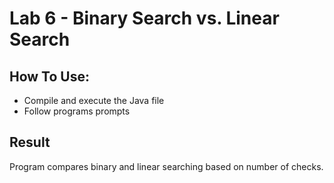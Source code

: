 # Lab 6 - Binary Search vs. Linear Search

## How To Use:
- Compile and execute the Java file
- Follow programs prompts

## Result
Program compares binary and linear searching based on number of checks.

